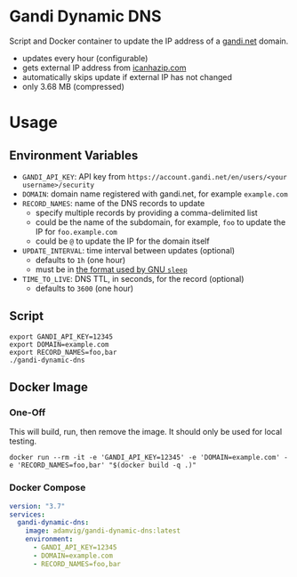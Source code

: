 # Gandi Dynamic DNS

Script and Docker container to update the IP address of a [gandi.net](https://www.gandi.net/) domain.

- updates every hour (configurable)
- gets external IP address from [icanhazip.com](https://major.io/icanhazip-com-faq/)
- automatically skips update if external IP has not changed
- only 3.68 MB (compressed)

# Usage
## Environment Variables
- `GANDI_API_KEY`: API key from `https://account.gandi.net/en/users/<your username>/security`
- `DOMAIN`: domain name registered with gandi.net, for example `example.com`
- `RECORD_NAMES`: name of the DNS records to update
  - specify multiple records by providing a comma-delimited list
  - could be the name of the subdomain, for example, `foo` to update the IP for `foo.example.com`
  - could be `@` to update the IP for the domain itself
- `UPDATE_INTERVAL`: time interval between updates (optional)
  - defaults to `1h` (one hour)
  - must be in [the format used by GNU `sleep`](https://www.gnu.org/software/coreutils/manual/html_node/sleep-invocation.html#sleep-invocation)
- `TIME_TO_LIVE`: DNS TTL, in seconds, for the record (optional)
  - defaults to `3600` (one hour)

## Script

```shell
export GANDI_API_KEY=12345
export DOMAIN=example.com
export RECORD_NAMES=foo,bar
./gandi-dynamic-dns
```

## Docker Image

### One-Off

This will build, run, then remove the image. It should only be used for local testing.

```shell
docker run --rm -it -e 'GANDI_API_KEY=12345' -e 'DOMAIN=example.com' -e 'RECORD_NAMES=foo,bar' "$(docker build -q .)"
```

### Docker Compose

```yml
version: "3.7"
services:
  gandi-dynamic-dns:
    image: adamvig/gandi-dynamic-dns:latest
    environment:
      - GANDI_API_KEY=12345
      - DOMAIN=example.com
      - RECORD_NAMES=foo,bar
```
